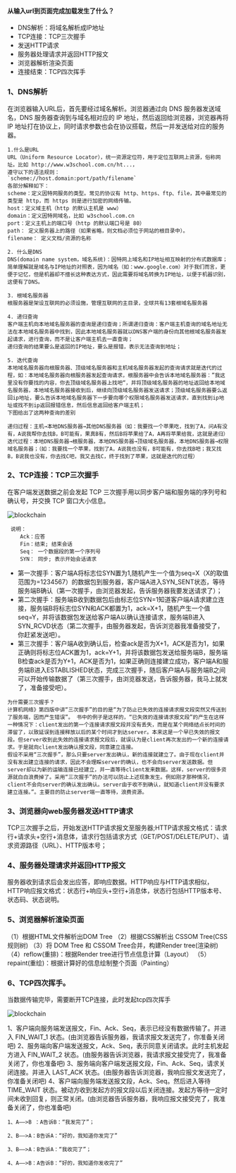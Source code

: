 #### 从输入url到页面完成加载发生了什么？

- DNS解析：将域名解析成IP地址
- TCP连接：TCP三次握手
- 发送HTTP请求
- 服务器处理请求并返回HTTP报文
- 浏览器解析渲染页面
- 连接结束：TCP四次挥手

### 1、DNS解析
在浏览器输入URL后，首先要经过域名解析。浏览器通过向 DNS 服务器发送域名，DNS 服务器查询到与域名相对应的 IP 地址，然后返回给浏览器，浏览器再将 IP 地址打在协议上，同时请求参数也会在协议搭载，然后一并发送给对应的服务器。

```
1.什么是URL
URL（Uniform Resource Locator），统一资源定位符，用于定位互联网上资源，俗称网址。比如 http://www.w3school.com.cn/ht...，
遵守以下的语法规则：
`scheme://host.domain:port/path/filename`
各部分解释如下：
scheme：定义因特网服务的类型。常见的协议有 http、https、ftp、file，其中最常见的类型是 http，而 https 则是进行加密的网络传输。
host：定义域主机（http 的默认主机是 www）
domain：定义因特网域名，比如 w3school.com.cn
port：定义主机上的端口号（http 的默认端口号是 80）
path： 定义服务器上的路径（如果省略，则文档必须位于网站的根目录中）。
filename： 定义文档/资源的名称

2. 什么是DNS
DNS(domain name system，域名系统)：因特网上域名和IP地址相互映射的分布式数据库；简单理解就是域名与IP地址的对照表，因为域名（如：www.google.com）对于我们而言，更便于记忆，但是机器却不擅长这种表达方式，因此需要将域名转换为IP地址，以便于机器识别， 这便有了DNS。

3. 根域名服务器
根服务器是架设互联网的必须设施，管理互联网的主目录，全球共有13套根域名服务器

4. 递归查询
客户端主机向本地域名服务器的查询是递归查询；所谓递归查询：客户端主机查询的域名地址无法在本地域名服务器中找到，因此本地域名服务器就以DNS客户端的身份向其他根域名服务器发起请求，进行查询，而不是让客户端主机去一直查询；
递归查询的结果要么是返回的IP地址，要么是报错，表示无法查询到地址；

5. 迭代查询
本地域名服务器向根服务器、顶级域名服务器和主机域名服务器发起的查询请求就是迭代的过程，如：本地域名服务器向根服务器发起查询请求，根服务器中会告诉本地域名服务器：”我这里没有你要找的内容，你去顶级域名服务器上找吧“，并将顶级域名服务器的地址返回给本地域名服务器，本地域名服务器接收到后，继续向顶级域名服务器发送请求；顶级域名服务器要么返回ip地址，要么告诉本地域名服务器下一步要向哪个权限域名服务器发送请求，直到找到ip地址或找不到ip返回报错信息，然后信息返回给客户端主机；
下图给出了这两种查询的差别

递归过程：主机→本地DNS服务器→其他DNS服务器（如：我要找一个苹果吃，找到了A，问A有没有，A说我帮你去找B，B可能有，果真B有，然后B将苹果给了A，A再将苹果给我，这就是递归）
迭代过程：本地DNS服务器→根服务器，本地DNS服务器→顶级域名服务器，本地DNS服务器→权限域名服务器；（如：我要找一个苹果，找到了A，A说我也没有，B可能有，你去找B吧；我又找B，B说我也没有，你去找C吧，我又去找C，终于找到了苹果，这就是迭代的过程）

```

### 2、TCP连接：TCP三次握手
在客户端发送数据之前会发起 TCP 三次握手用以同步客户端和服务端的序列号和确认号，并交换 TCP 窗口大小信息。

![blockchain](https://user-gold-cdn.xitu.io/2020/4/12/1716dfdccbdd0461?imageView2/0/w/1280/h/960/format/webp/ignore-error/1)

```
 说明：
    Ack：应答
    Fin：结束; 结束会话
    Seq： 一个数据段的第一个序列号
    SYN： 同步; 表示开始会话请求

```
- 第一次握手：客户端A将标志位SYN置为1,随机产生一个值为seq=X（X的取值范围为=1234567）的数据包到服务器，客户端A进入SYN_SENT状态，等待服务端B确认（第一次握手，由浏览器发起，告诉服务器我要发送请求了）；
- 第二次握手：服务端B收到数据包后由标志位SYN=1知道客户端A请求建立连接，服务端B将标志位SYN和ACK都置为1，ack=X+1，随机产生一个值seq=Y，并将该数据包发送给客户端A以确认连接请求，服务端B进入SYN_RCVD状态（第二次握手，由服务器发起，告诉浏览器我准备接受了，你赶紧发送吧）。
- 第三次握手：客户端A收到确认后，检查ack是否为X+1，ACK是否为1，如果正确则将标志位ACK置为1，ack=Y+1，并将该数据包发送给服务端B，服务端B检查ack是否为Y+1，ACK是否为1，如果正确则连接建立成功，客户端A和服务端B进入ESTABLISHED状态，完成三次握手，随后客户端A与服务端B之间可以开始传输数据了（第三次握手，由浏览器发送，告诉服务器，我马上就发了，准备接受吧）。

```
为什需要三次握手？
计算机网络》第四版中讲“三次握手”的目的是“为了防止已失效的连接请求报文段突然又传送到了服务端，因而产生错误”。 书中的例子是这样的，“已失效的连接请求报文段”的产生在这样一种情况下：client发出的第一个连接请求报文段并没有丢失，而是在某个网络结点长时间的滞留了，以致延误到连接释放以后的某个时间才到达server。本来这是一个早已失效的报文段。但server收到此失效的连接请求报文段后，就误认为是client再次发出的一个新的连接请求。于是就向client发出确认报文段，同意建立连接。
假设不采用“三次握手”，那么只要server发出确认，新的连接就建立了。由于现在client并没有发出建立连接的请求，因此不会理睬server的确认，也不会向server发送数据。但server却以为新的运输连接已经建立，并一直等待client发来数据。这样，server的很多资源就白白浪费掉了。采用“三次握手”的办法可以防止上述现象发生。例如刚才那种情况，client不会向server的确认发出确认。server由于收不到确认，就知道client并没有要求建立连接。”。主要目的防止server端一直等待，浪费资源。

```

### 3、浏览器向web服务器发送HTTP请求 
TCP三次握手之后，开始发送HTTP请求报文至服务器;HTTP请求报文格式：请求行+请求头+空行+消息体，请求行包括请求方式（GET/POST/DELETE/PUT）、请求资源路径（URL）、HTTP版本号；

### 4、服务器处理请求并返回HTTP报文
服务器收到请求后会发出应答，即响应数据。HTTP响应与HTTP请求相似， HTTP响应报文格式：状态行+响应头+空行+消息体，状态行包括HTTP版本号、状态码、状态说明。

### 5、浏览器解析渲染页面
（1）根据HTML文件解析出DOM Tree
（2）根据CSS解析出 CSSOM Tree(CSS规则树)
（3）将 DOM Tree 和 CSSOM Tree合并，构建Render tree(渲染树)
（4）reflow(重排)：根据Render tree进行节点信息计算（Layout）
（5）repaint(重绘)：根据计算好的信息绘制整个页面（Painting）

### 6、TCP四次挥手。
当数据传输完毕，需要断开TCP连接，此时发起tcp四次挥手

![blockchain](https://user-gold-cdn.xitu.io/2020/4/12/1716e7fa22920ea6?imageView2/0/w/1280/h/960/format/webp/ignore-error/1)

1、客户端向服务端发送报文，Fin、Ack、Seq，表示已经没有数据传输了。并进入 FIN_WAIT_1 状态。(由浏览器告诉服务器，我请求报文发送完了，你准备关闭吧)
2、服务端向客户端发送报文，Ack、Seq，表示同意关闭请求。此时主机发起方进入 FIN_WAIT_2 状态。(由服务器告诉浏览器，我请求报文接受完了，我准备关闭了，你也准备吧)
3、服务端向客户端发送报文段，Fin、Ack、Seq，请求关闭连接。并进入 LAST_ACK 状态。(由服务器告诉浏览器，我响应报文发送完了，你准备关闭吧)
4、客户端向服务端发送报文段，Ack、Seq。然后进入等待 TIME_WAIT 状态。被动方收到发起方的报文段以后关闭连接。发起方等待一定时间未收到回复，则正常关闭。(由浏览器告诉服务器，我响应报文接受完了，我准备关闭了，你也准备吧)

```
1、A——>B ：A告诉B：“我发完了”；

2、B——>A：B告诉A：“好的，我知道你发完了”

3、B——>A：B告诉A：“我收完了”；

4、A——>B：A告诉B：“好的，我知道你发收完了”
```


